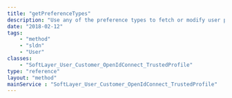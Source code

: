 ```yaml
---
title: "getPreferenceTypes"
description: "Use any of the preference types to fetch or modify user preferences using [SoftLayer_User_Customer::getPreference](/reference/datatypes/$1/#$2) or [SoftLayer_User_Customer::changePreference](/reference/datatypes/$1/#$2), respectively. "
date: "2018-02-12"
tags:
    - "method"
    - "sldn"
    - "User"
classes:
    - "SoftLayer_User_Customer_OpenIdConnect_TrustedProfile"
type: "reference"
layout: "method"
mainService : "SoftLayer_User_Customer_OpenIdConnect_TrustedProfile"
---
```

